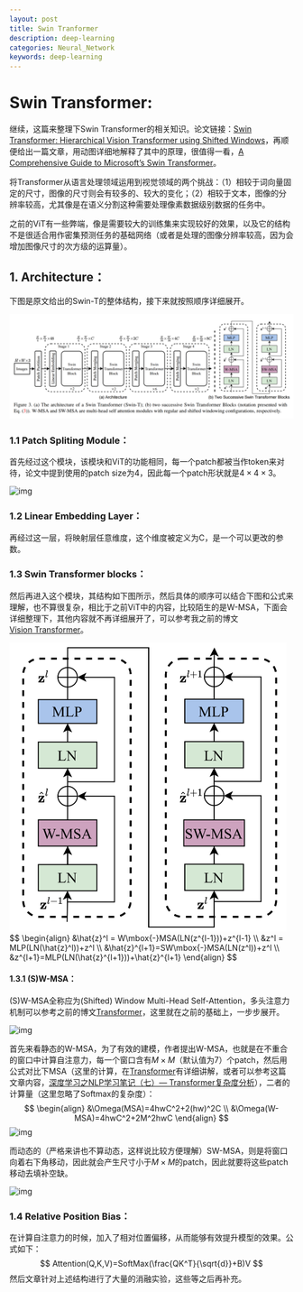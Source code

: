 ```yaml
---
layout: post
title: Swin Tranformer
description: deep-learning
categories: Neural_Network
keywords: deep-learning
---
```


# Swin Transformer:

继续，这篇来整理下Swin Transformer的相关知识。论文链接：<a href="">Swin Transformer: Hierarchical Vision Transformer using Shifted Windows</a>，再顺便给出一篇文章，用动图详细地解释了其中的原理，很值得一看，<a href='https://towardsdatascience.com/a-comprehensive-guide-to-swin-transformer-64965f89d14c'>A Comprehensive Guide to Microsoft’s Swin Transformer</a>。

将Transformer从语言处理领域运用到视觉领域的两个挑战：（1）相较于词向量固定的尺寸，图像的尺寸则会有较多的、较大的变化；（2）相较于文本，图像的分辨率较高，尤其像是在语义分割这种需要处理像素数据级别数据的任务中。

之前的ViT有一些弊端，像是需要较大的训练集来实现较好的效果，以及它的结构不是很适合用作密集预测任务的基础网络（或者是处理的图像分辨率较高，因为会增加图像尺寸的次方级的运算量）。

## 1. Architecture：

下图是原文给出的Swin-T的整体结构，接下来就按照顺序详细展开。

![image-20220613162217040](https://raw.githubusercontent.com/Mateguo1/Pictures/master/img/image-20220613162217040.png)

### 1.1 Patch Spliting Module：

首先经过这个模块，该模块和ViT的功能相同，每一个patch都被当作token来对待，论文中提到使用的patch size为4，因此每一个patch形状就是$4\times 4\times3$。

![img](https://miro.medium.com/max/1400/1*0MDU8PIJ-wS_fpz-48xGJQ.gif)



### 1.2 Linear Embedding Layer：

再经过这一层，将映射层任意维度，这个维度被定义为C，是一个可以更改的参数。

### 1.3 Swin Transformer blocks：

然后再进入这个模块，其结构如下图所示，然后具体的顺序可以结合下图和公式来理解，也不算很复杂，相比于之前ViT中的内容，比较陌生的是W-MSA，下面会详细整理下，其他内容就不再详细展开了，可以参考我之前的博文<a href="https://mateguo1.github.io/2021/11/18/ViT/">Vision Transformer</a>。

<img src="https://raw.githubusercontent.com/Mateguo1/Pictures/master/img/image-20220613163923065.png" alt="image-20220613163923065" style="zoom:50%;" />
$$
\begin{align}
&\hat{z}^l = W\mbox{-}MSA(LN(z^{l-1}))+z^{l-1}
\\
&z^l = MLP(LN(\hat{z}^l))+z^l
\\
&\hat{z}^{l+1}=SW\mbox{-}MSA(LN(z^l))+z^l
\\
&z^{l+1}=MLP(LN(\hat{z}^{l+1}))+\hat{z}^{l+1}
\end{align}
$$

#### 1.3.1 (S)W-MSA：

(S)W-MSA全称应为(Shifted) Window Multi-Head Self-Attention，多头注意力机制可以参考之前的博文<a href="https://mateguo1.github.io/2021/11/15/transformer/">Transformer</a>，这里就在之前的基础上，一步步展开。

![img](https://miro.medium.com/max/1400/1*XbTV-X6eZ8iXEvhsl04N8Q.gif)

首先来看静态的W-MSA，为了有效的建模，作者提出W-MSA，也就是在不重合的窗口中计算自注意力，每一个窗口含有$M\times M$（默认值为7）个patch，然后用公式对比下MSA（这里的计算，在<a href="https://mateguo1.github.io/2021/11/15/transformer/">Transformer</a>有详细讲解，或者可以参考这篇文章内容，<a href="https://blog.csdn.net/Jeremy_lf/article/details/115874662">深度学习之NLP学习笔记（七）— Transformer复杂度分析</a>），二者的计算量（这里忽略了Softmax的复杂度）：
$$
\begin{align}
&\Omega(MSA)=4hwC^2+2(hw)^2C
\\
&\Omega(W-MSA)=4hwC^2+2M^2hwC
\end{align}
$$
![img](https://miro.medium.com/max/1400/1*qJ6egEhj-KtW1MAJ-sxwxQ.gif)

而动态的（严格来讲也不算动态，这样说比较方便理解）SW-MSA，则是将窗口向着右下角移动，因此就会产生尺寸小于$M\times M$的patch，因此就要将这些patch移动去填补空缺。

![img](https://miro.medium.com/max/1400/1*sincgodQpiqGet67un55rg.gif)

### 1.4 Relative Position Bias：

在计算自注意力的时候，加入了相对位置偏移，从而能够有效提升模型的效果。公式如下：
$$
Attention(Q,K,V)=SoftMax(\frac{QK^T}{\sqrt{d}}+B)V
$$
然后文章针对上述结构进行了大量的消融实验，这些等之后再补充。
